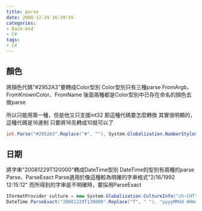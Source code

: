```yaml
---
title: parse
date: 2008-12-29 16:39:55
categories:
- Back-end
- C#
tags:
- C#
---
```

## 顏色
將顏色代碼"#2952A3"要轉成Color型別
Color型別只有三種parse
FromArgb、FromKnownColor、FromName
後面兩種都是Color型別中已存在命名的顏色去做parse

所以只能用第一種，但是他又只支援int32
那這種代碼要怎麼轉換
其實很明顯的，這種代碼是16進制
只要將16先轉成10就可以了
``` csharp
int.Parse("#2952A3".Replace("#", ""), System.Globalization.NumberStyles.AllowHexSpecifier)
```

## 日期
將字串"20081229T120000"轉成DateTime型別
DateTime的型別有兩種的parse
Parse、ParseExact
Parse適用於像這種較為明確的字串格式"2/16/1992 12:15:12"
而所得到的字串是不明確時，要採用ParseExact
``` csharp
IFormatProvider culture = new System.Globalization.CultureInfo("zh-CHT", true);
DateTime.ParseExact("20081229T120000".Replace("T", " "), "yyyyMMdd HHmmss", culture);
```